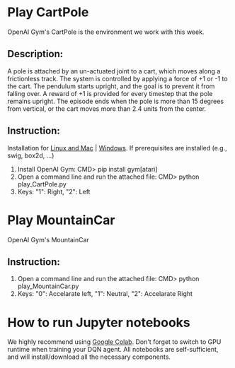 # Play CartPole

OpenAI Gym's CartPole is the environment we work with this week.

## Description:

A pole is attached by an un-actuated joint to a cart, which moves along a frictionless track. The system is controlled by applying a force of +1 or -1 to the cart. The pendulum starts upright, and the goal is to prevent it from falling over. A reward of +1 is provided for every timestep that the pole remains upright. The episode ends when the pole is more than 15 degrees from vertical, or the cart moves more than 2.4 units from the center.

## Instruction:

Installation for [Linux and Mac](https://github.com/openai/gym#installation) | [Windows](https://towardsdatascience.com/how-to-render-openai-gym-on-windows-65767ab52ae2). If prerequisites are installed (e.g., swig, box2d, ...)

1. Install OpenAI Gym: CMD> pip install gym[atari]
2. Open a command line and run the attached file: CMD> python play_CartPole.py
3. Keys: "1": Right, "2": Left

# Play MountainCar

OpenAI Gym's MountainCar

## Instruction:

1. Open a command line and run the attached file: CMD> python play_MountainCar.py
2. Keys: "0": Accelarate left, "1": Neutral, "2": Accelarate Right

# How to run Jupyter notebooks

We highly recommend using [Google Colab](http://colab.research.google.com). Don't forget to switch to GPU runtime when training your DQN agent. All notebooks are self-sufficient, and will install/download all the necessary components.
